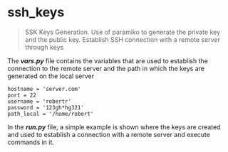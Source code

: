 # ssh_keys

> SSK Keys Generation.
Use of paramiko to generate the private key and the public key. Establish SSH connection with a remote server through keys


The ***vars.py*** file contains the variables that are used to establish the connection to the remote server and the path in which the keys are generated on the local server
```
hostname = 'server.com'
port = 22
username = 'robertr'
password = '123gh*hg321'
path_local = '/home/robert'
```
In the ***run.py*** file, a simple example is shown where the keys are created and used to establish a connection with a remote server and execute commands in it.
